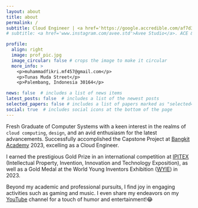 ```yaml
---
layout: about
title: about
permalink: /
subtitle: Cloud Engineer | <a href='https://google.accredible.com/af7d3de6-a5d5-447c-88f2-ef528e31b909'>ACE</a> & <a href='https://mikrotik.com/training/certificates/c281883c6336f1ebb1d5'>MTCNA</a> Certified
# subtitle: <a href='www.instagram.com/avee.std'>Avee Studio</a>. ACE & MTCNA Certified https://mikrotik.com/training/certificates/c281883c6336f1ebb1d5

profile:
  align: right
  image: prof_pic.jpg
  image_circular: false # crops the image to make it circular
  more_info: >
    <p>muhammadfikri.mf457@gmail.com</p>
    <p>Tunas Muda Street</p>
    <p>Palembang, Indonesia 30164</p>

news: false  # includes a list of news items
latest_posts: false  # includes a list of the newest posts
selected_papers: false # includes a list of papers marked as "selected={true}"
social: true  # includes social icons at the bottom of the page
---
```


Fresh Graduate of Computer Systems with a keen interest in the realms of `cloud computing`, `design`, and an avid enthusiasm for the latest advancements. Successfully accomplished the Capstone Project at [Bangkit Academy](https://grow.google/intl/id_id/bangkit) 2023, excelling as a Cloud Engineer.

I earned the prestigious Gold Prize in an international competition at [IPITEX](https://ipitex.nrct.go.th/) (Intellectual Property, Invention, Innovation and Technology Exposition), as well as a Gold Medal at the World Young Inventors Exhibition ([WYIE](https://itex.com.my/blog/wyie/)) in 2023.

Beyond my academic and professional pursuits, I find joy in engaging activities such as gaming and music. I even share my endeavors on my [YouTube](https://www.youtube.com/channel/UCLgvHQQrFGwz5-eZrL222jw) channel for a touch of humor and entertainment!😂
